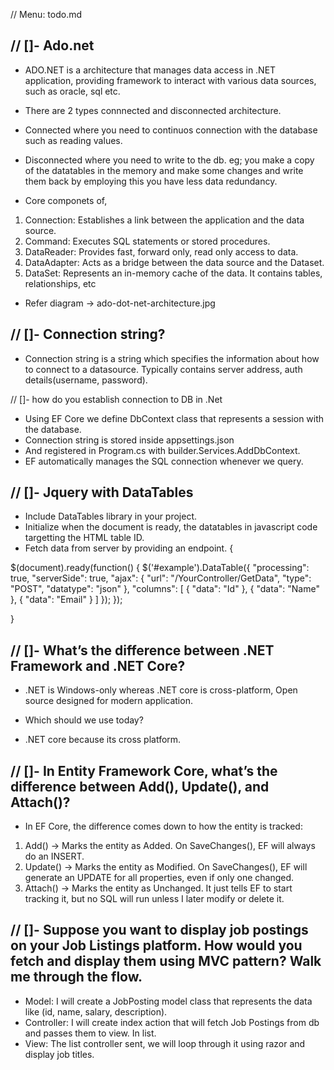 // Menu: todo.md

// []- Ado.net
-
- ADO.NET is a architecture that manages data access in .NET application, providing framework to interact with various data sources,
such as oracle, sql etc.
- There are 2 types connnected and disconnected architecture.
- Connected where you need to continuos connection with the database such as reading values.
- Disconnected where you need to write to the db. eg; you make a copy of the datatables in the memory and make some changes and write them back
by employing this you have less data redundancy.

- Core componets of,
1. Connection: Establishes a link between the application and the data source.
2. Command: Executes SQL statements or stored procedures.
3. DataReader: Provides fast, forward only, read only access to data.
4. DataAdapter: Acts as a bridge between the data source and the Dataset.
5. DataSet: Represents an in-memory cache of the data. It contains tables, relationships, etc

- Refer diagram -> ado-dot-net-architecture.jpg


// []- Connection string?
-
- Connection string is a string which specifies the information about how to  connect to a datasource. Typically contains server address, auth details(username, password).

// []- how do you establish connection to DB in .Net 

- Using EF Core we define DbContext class that represents a session with the database.
- Connection string is stored inside appsettings.json
- And registered in Program.cs with builder.Services.AddDbContext.
- EF automatically manages the SQL connection whenever we query.


// []- Jquery with DataTables
-
- Include DataTables library in your project.
- Initialize when the document is ready, the datatables in javascript code targetting the HTML table ID.
- Fetch data from server by providing an endpoint.
{

$(document).ready(function() {
    $('#example').DataTable({
        "processing": true,
        "serverSide": true,
        "ajax": {
            "url": "/YourController/GetData",
            "type": "POST",
            "datatype": "json"
        },
        "columns": [
            { "data": "Id" },
            { "data": "Name" },
            { "data": "Email" }
        ]
    });
});

}


// []- What’s the difference between .NET Framework and .NET Core?
-
- .NET is Windows-only whereas .NET core is cross-platform, Open source designed for modern application. 

- Which should we use today?
- .NET core because its cross platform.


// []- In Entity Framework Core, what’s the difference between Add(), Update(), and Attach()?
- 
- In EF Core, the difference comes down to how the entity is tracked:
1. Add() → Marks the entity as Added. On SaveChanges(), EF will always do an INSERT.
2. Update() → Marks the entity as Modified. On SaveChanges(), EF will generate an UPDATE for all properties, even if only one changed.
3. Attach() → Marks the entity as Unchanged. It just tells EF to start tracking it, but no SQL will run unless I later modify or delete it.


// []- Suppose you want to display job postings on your Job Listings platform. How would you fetch and display them using MVC pattern? Walk me through the flow.
-
- Model: I will create a JobPosting model class that represents the data like (id, name, salary, description).
- Controller: I will create index action that will fetch Job Postings from db and passes them to view. In list.
- View: The list controller sent, we will loop through it using razor and display job titles.
